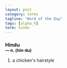```yaml
---
layout: post
category: terms
tagline: "Word of the Day"
tags: [alpha_h]
term: hindu
---
```


<h3>Hindu<br/> <small>&mdash; n. (hin<span>&middot;</span>du)</small></h3>
<p><ol><li>a chicken's hairstyle</li>
</ol></p>
